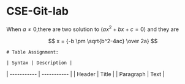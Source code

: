 # CSE-Git-lab

When $a \ne 0$,there are two solution to $(ax^2+bx+c=0)$ and they are

$$ x = {-b \pm \sqrt{b^2-4ac} \over 2a} $$

		

	# Table Assignment:

	| Syntax | Description |
| ----------- | ----------- |
| Header | Title |
| Paragraph | Text |
